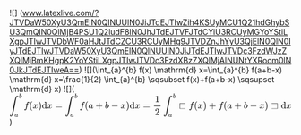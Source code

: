 ![] (www.latexlive.com/?JTVDaW50XyU3QmElN0QlNUUlN0JiJTdEJTIwZih4KSUyMCU1Q21hdGhybSU3QmQlN0QlMjB4PSU1Q2ludF8lN0JhJTdEJTVFJTdCYiU3RCUyMGYoYStiLXgpJTIwJTVDbWF0aHJtJTdCZCU3RCUyMHg9JTVDZnJhYyU3QjElN0QlN0IyJTdEJTIwJTVDaW50XyU3QmElN0QlNUUlN0JiJTdEJTIwJTVDc3FzdWJzZXQlMjBmKHgpK2YoYStiLXgpJTIwJTVDc3FzdXBzZXQlMjAlNUNtYXRocm0lN0JkJTdEJTIweA==)
![](\\int_{a}^{b} f(x) \\mathrm{d} x=\\int_{a}^{b} f(a+b-x) \\mathrm{d} x=\\frac{1}{2} \\int_{a}^{b} \\sqsubset f(x)+f(a+b-x) \\sqsupset \\mathrm{d} x)
![](<svg xmlns="http://www.w3.org/2000/svg" width="67.617ex" height="5.616ex" viewBox="0 -1578.8 29886.7 2482.2" xmlns:xlink="http://www.w3.org/1999/xlink" aria-hidden="true" style=""><defs><path id="MJX-4-TEX-LO-222B" d="M114 -798Q132 -824 165 -824H167Q195 -824 223 -764T275 -600T320 -391T362 -164Q365 -143 367 -133Q439 292 523 655T645 1127Q651 1145 655 1157T672 1201T699 1257T733 1306T777 1346T828 1360Q884 1360 912 1325T944 1245Q944 1220 932 1205T909 1186T887 1183Q866 1183 849 1198T832 1239Q832 1287 885 1296L882 1300Q879 1303 874 1307T866 1313Q851 1323 833 1323Q819 1323 807 1311T775 1255T736 1139T689 936T633 628Q574 293 510 -5T410 -437T355 -629Q278 -862 165 -862Q125 -862 92 -831T55 -746Q55 -711 74 -698T112 -685Q133 -685 150 -700T167 -741Q167 -789 114 -798Z"></path><path id="MJX-4-TEX-I-1D44F" d="M73 647Q73 657 77 670T89 683Q90 683 161 688T234 694Q246 694 246 685T212 542Q204 508 195 472T180 418L176 399Q176 396 182 402Q231 442 283 442Q345 442 383 396T422 280Q422 169 343 79T173 -11Q123 -11 82 27T40 150V159Q40 180 48 217T97 414Q147 611 147 623T109 637Q104 637 101 637H96Q86 637 83 637T76 640T73 647ZM336 325V331Q336 405 275 405Q258 405 240 397T207 376T181 352T163 330L157 322L136 236Q114 150 114 114Q114 66 138 42Q154 26 178 26Q211 26 245 58Q270 81 285 114T318 219Q336 291 336 325Z"></path><path id="MJX-4-TEX-I-1D44E" d="M33 157Q33 258 109 349T280 441Q331 441 370 392Q386 422 416 422Q429 422 439 414T449 394Q449 381 412 234T374 68Q374 43 381 35T402 26Q411 27 422 35Q443 55 463 131Q469 151 473 152Q475 153 483 153H487Q506 153 506 144Q506 138 501 117T481 63T449 13Q436 0 417 -8Q409 -10 393 -10Q359 -10 336 5T306 36L300 51Q299 52 296 50Q294 48 292 46Q233 -10 172 -10Q117 -10 75 30T33 157ZM351 328Q351 334 346 350T323 385T277 405Q242 405 210 374T160 293Q131 214 119 129Q119 126 119 118T118 106Q118 61 136 44T179 26Q217 26 254 59T298 110Q300 114 325 217T351 328Z"></path><path id="MJX-4-TEX-I-1D453" d="M118 -162Q120 -162 124 -164T135 -167T147 -168Q160 -168 171 -155T187 -126Q197 -99 221 27T267 267T289 382V385H242Q195 385 192 387Q188 390 188 397L195 425Q197 430 203 430T250 431Q298 431 298 432Q298 434 307 482T319 540Q356 705 465 705Q502 703 526 683T550 630Q550 594 529 578T487 561Q443 561 443 603Q443 622 454 636T478 657L487 662Q471 668 457 668Q445 668 434 658T419 630Q412 601 403 552T387 469T380 433Q380 431 435 431Q480 431 487 430T498 424Q499 420 496 407T491 391Q489 386 482 386T428 385H372L349 263Q301 15 282 -47Q255 -132 212 -173Q175 -205 139 -205Q107 -205 81 -186T55 -132Q55 -95 76 -78T118 -61Q162 -61 162 -103Q162 -122 151 -136T127 -157L118 -162Z"></path><path id="MJX-4-TEX-N-28" d="M94 250Q94 319 104 381T127 488T164 576T202 643T244 695T277 729T302 750H315H319Q333 750 333 741Q333 738 316 720T275 667T226 581T184 443T167 250T184 58T225 -81T274 -167T316 -220T333 -241Q333 -250 318 -250H315H302L274 -226Q180 -141 137 -14T94 250Z"></path><path id="MJX-4-TEX-I-1D465" d="M52 289Q59 331 106 386T222 442Q257 442 286 424T329 379Q371 442 430 442Q467 442 494 420T522 361Q522 332 508 314T481 292T458 288Q439 288 427 299T415 328Q415 374 465 391Q454 404 425 404Q412 404 406 402Q368 386 350 336Q290 115 290 78Q290 50 306 38T341 26Q378 26 414 59T463 140Q466 150 469 151T485 153H489Q504 153 504 145Q504 144 502 134Q486 77 440 33T333 -11Q263 -11 227 52Q186 -10 133 -10H127Q78 -10 57 16T35 71Q35 103 54 123T99 143Q142 143 142 101Q142 81 130 66T107 46T94 41L91 40Q91 39 97 36T113 29T132 26Q168 26 194 71Q203 87 217 139T245 247T261 313Q266 340 266 352Q266 380 251 392T217 404Q177 404 142 372T93 290Q91 281 88 280T72 278H58Q52 284 52 289Z"></path><path id="MJX-4-TEX-N-29" d="M60 749L64 750Q69 750 74 750H86L114 726Q208 641 251 514T294 250Q294 182 284 119T261 12T224 -76T186 -143T145 -194T113 -227T90 -246Q87 -249 86 -250H74Q66 -250 63 -250T58 -247T55 -238Q56 -237 66 -225Q221 -64 221 250T66 725Q56 737 55 738Q55 746 60 749Z"></path><path id="MJX-4-TEX-N-64" d="M376 495Q376 511 376 535T377 568Q377 613 367 624T316 637H298V660Q298 683 300 683L310 684Q320 685 339 686T376 688Q393 689 413 690T443 693T454 694H457V390Q457 84 458 81Q461 61 472 55T517 46H535V0Q533 0 459 -5T380 -11H373V44L365 37Q307 -11 235 -11Q158 -11 96 50T34 215Q34 315 97 378T244 442Q319 442 376 393V495ZM373 342Q328 405 260 405Q211 405 173 369Q146 341 139 305T131 211Q131 155 138 120T173 59Q203 26 251 26Q322 26 373 103V342Z"></path><path id="MJX-4-TEX-N-3D" d="M56 347Q56 360 70 367H707Q722 359 722 347Q722 336 708 328L390 327H72Q56 332 56 347ZM56 153Q56 168 72 173H708Q722 163 722 153Q722 140 707 133H70Q56 140 56 153Z"></path><path id="MJX-4-TEX-N-2B" d="M56 237T56 250T70 270H369V420L370 570Q380 583 389 583Q402 583 409 568V270H707Q722 262 722 250T707 230H409V-68Q401 -82 391 -82H389H387Q375 -82 369 -68V230H70Q56 237 56 250Z"></path><path id="MJX-4-TEX-N-2212" d="M84 237T84 250T98 270H679Q694 262 694 250T679 230H98Q84 237 84 250Z"></path><path id="MJX-4-TEX-N-31" d="M213 578L200 573Q186 568 160 563T102 556H83V602H102Q149 604 189 617T245 641T273 663Q275 666 285 666Q294 666 302 660V361L303 61Q310 54 315 52T339 48T401 46H427V0H416Q395 3 257 3Q121 3 100 0H88V46H114Q136 46 152 46T177 47T193 50T201 52T207 57T213 61V578Z"></path><path id="MJX-4-TEX-N-32" d="M109 429Q82 429 66 447T50 491Q50 562 103 614T235 666Q326 666 387 610T449 465Q449 422 429 383T381 315T301 241Q265 210 201 149L142 93L218 92Q375 92 385 97Q392 99 409 186V189H449V186Q448 183 436 95T421 3V0H50V19V31Q50 38 56 46T86 81Q115 113 136 137Q145 147 170 174T204 211T233 244T261 278T284 308T305 340T320 369T333 401T340 431T343 464Q343 527 309 573T212 619Q179 619 154 602T119 569T109 550Q109 549 114 549Q132 549 151 535T170 489Q170 464 154 447T109 429Z"></path><path id="MJX-4-TEX-N-228F" d="M83 523Q87 535 99 539H679Q694 531 694 519Q694 506 679 499H123V-1H678Q694 -7 694 -21Q694 -34 679 -41H98Q93 -38 84 -28L83 247V523Z"></path><path id="MJX-4-TEX-N-2290" d="M64 506T64 519T78 539H699Q706 536 714 526V-28Q706 -38 699 -41H78Q64 -34 64 -21Q64 -6 80 -1H674V499H78Q64 506 64 519Z"></path></defs><g stroke="currentColor" fill="currentColor" stroke-width="0" transform="matrix(1 0 0 -1 0 0)"><g data-mml-node="math"><g data-mml-node="msubsup"><g data-mml-node="mo"><use xlink:href="#MJX-4-TEX-LO-222B"></use></g><g data-mml-node="TeXAtom" transform="translate(1013.4, 1088.1) scale(0.707)" data-mjx-texclass="ORD"><g data-mml-node="mi"><use xlink:href="#MJX-4-TEX-I-1D44F"></use></g></g><g data-mml-node="TeXAtom" transform="translate(556, -896.4) scale(0.707)" data-mjx-texclass="ORD"><g data-mml-node="mi"><use xlink:href="#MJX-4-TEX-I-1D44E"></use></g></g></g><g data-mml-node="mi" transform="translate(1533.4, 0)"><use xlink:href="#MJX-4-TEX-I-1D453"></use></g><g data-mml-node="mo" transform="translate(2083.4, 0)"><use xlink:href="#MJX-4-TEX-N-28"></use></g><g data-mml-node="mi" transform="translate(2472.4, 0)"><use xlink:href="#MJX-4-TEX-I-1D465"></use></g><g data-mml-node="mo" transform="translate(3044.4, 0)"><use xlink:href="#MJX-4-TEX-N-29"></use></g><g data-mml-node="TeXAtom" data-mjx-texclass="ORD" transform="translate(3433.4, 0)"><g data-mml-node="mi"><use xlink:href="#MJX-4-TEX-N-64"></use></g></g><g data-mml-node="mi" transform="translate(3989.4, 0)"><use xlink:href="#MJX-4-TEX-I-1D465"></use></g><g data-mml-node="mo" transform="translate(4839.2, 0)"><use xlink:href="#MJX-4-TEX-N-3D"></use></g><g data-mml-node="msubsup" transform="translate(5895, 0)"><g data-mml-node="mo"><use xlink:href="#MJX-4-TEX-LO-222B"></use></g><g data-mml-node="TeXAtom" transform="translate(1013.4, 1088.1) scale(0.707)" data-mjx-texclass="ORD"><g data-mml-node="mi"><use xlink:href="#MJX-4-TEX-I-1D44F"></use></g></g><g data-mml-node="TeXAtom" transform="translate(556, -896.4) scale(0.707)" data-mjx-texclass="ORD"><g data-mml-node="mi"><use xlink:href="#MJX-4-TEX-I-1D44E"></use></g></g></g><g data-mml-node="mi" transform="translate(7428.4, 0)"><use xlink:href="#MJX-4-TEX-I-1D453"></use></g><g data-mml-node="mo" transform="translate(7978.4, 0)"><use xlink:href="#MJX-4-TEX-N-28"></use></g><g data-mml-node="mi" transform="translate(8367.4, 0)"><use xlink:href="#MJX-4-TEX-I-1D44E"></use></g><g data-mml-node="mo" transform="translate(9118.6, 0)"><use xlink:href="#MJX-4-TEX-N-2B"></use></g><g data-mml-node="mi" transform="translate(10118.8, 0)"><use xlink:href="#MJX-4-TEX-I-1D44F"></use></g><g data-mml-node="mo" transform="translate(10770.1, 0)"><use xlink:href="#MJX-4-TEX-N-2212"></use></g><g data-mml-node="mi" transform="translate(11770.3, 0)"><use xlink:href="#MJX-4-TEX-I-1D465"></use></g><g data-mml-node="mo" transform="translate(12342.3, 0)"><use xlink:href="#MJX-4-TEX-N-29"></use></g><g data-mml-node="TeXAtom" data-mjx-texclass="ORD" transform="translate(12731.3, 0)"><g data-mml-node="mi"><use xlink:href="#MJX-4-TEX-N-64"></use></g></g><g data-mml-node="mi" transform="translate(13287.3, 0)"><use xlink:href="#MJX-4-TEX-I-1D465"></use></g><g data-mml-node="mo" transform="translate(14137.1, 0)"><use xlink:href="#MJX-4-TEX-N-3D"></use></g><g data-mml-node="mfrac" transform="translate(15192.8, 0)"><g data-mml-node="mn" transform="translate(220, 676)"><use xlink:href="#MJX-4-TEX-N-31"></use></g><g data-mml-node="mn" transform="translate(220, -686)"><use xlink:href="#MJX-4-TEX-N-32"></use></g><rect width="700" height="60" x="120" y="220"></rect></g><g data-mml-node="msubsup" transform="translate(16299.5, 0)"><g data-mml-node="mo"><use xlink:href="#MJX-4-TEX-LO-222B"></use></g><g data-mml-node="TeXAtom" transform="translate(1013.4, 1088.1) scale(0.707)" data-mjx-texclass="ORD"><g data-mml-node="mi"><use xlink:href="#MJX-4-TEX-I-1D44F"></use></g></g><g data-mml-node="TeXAtom" transform="translate(556, -896.4) scale(0.707)" data-mjx-texclass="ORD"><g data-mml-node="mi"><use xlink:href="#MJX-4-TEX-I-1D44E"></use></g></g></g><g data-mml-node="mo" transform="translate(17944, 0)"><use xlink:href="#MJX-4-TEX-N-228F"></use></g><g data-mml-node="mi" transform="translate(18999.8, 0)"><use xlink:href="#MJX-4-TEX-I-1D453"></use></g><g data-mml-node="mo" transform="translate(19549.8, 0)"><use xlink:href="#MJX-4-TEX-N-28"></use></g><g data-mml-node="mi" transform="translate(19938.8, 0)"><use xlink:href="#MJX-4-TEX-I-1D465"></use></g><g data-mml-node="mo" transform="translate(20510.8, 0)"><use xlink:href="#MJX-4-TEX-N-29"></use></g><g data-mml-node="mo" transform="translate(21122, 0)"><use xlink:href="#MJX-4-TEX-N-2B"></use></g><g data-mml-node="mi" transform="translate(22122.2, 0)"><use xlink:href="#MJX-4-TEX-I-1D453"></use></g><g data-mml-node="mo" transform="translate(22672.2, 0)"><use xlink:href="#MJX-4-TEX-N-28"></use></g><g data-mml-node="mi" transform="translate(23061.2, 0)"><use xlink:href="#MJX-4-TEX-I-1D44E"></use></g><g data-mml-node="mo" transform="translate(23812.5, 0)"><use xlink:href="#MJX-4-TEX-N-2B"></use></g><g data-mml-node="mi" transform="translate(24812.7, 0)"><use xlink:href="#MJX-4-TEX-I-1D44F"></use></g><g data-mml-node="mo" transform="translate(25463.9, 0)"><use xlink:href="#MJX-4-TEX-N-2212"></use></g><g data-mml-node="mi" transform="translate(26464.1, 0)"><use xlink:href="#MJX-4-TEX-I-1D465"></use></g><g data-mml-node="mo" transform="translate(27036.1, 0)"><use xlink:href="#MJX-4-TEX-N-29"></use></g><g data-mml-node="mo" transform="translate(27702.9, 0)"><use xlink:href="#MJX-4-TEX-N-2290"></use></g><g data-mml-node="TeXAtom" data-mjx-texclass="ORD" transform="translate(28758.7, 0)"><g data-mml-node="mi"><use xlink:href="#MJX-4-TEX-N-64"></use></g></g><g data-mml-node="mi" transform="translate(29314.7, 0)"><use xlink:href="#MJX-4-TEX-I-1D465"></use></g></g></g></svg>)
